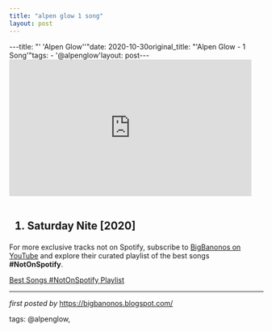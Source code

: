 ```yaml
---
title: "alpen glow 1 song"
layout: post
---
```

---title: "' 'Alpen Glow''"date: 2020-10-30original_title: "'Alpen Glow - 1 Song'"tags:  - '@alpenglow'layout: post---<iframe allowfullscreen="" frameborder="0" height="270" src="https://www.youtube.com/embed/nWLmcYBzrNQ" width="480"></iframe><br /><br /><h2><ol><li>Saturday Nite [2020]</li></ol></h2><!--Subscribe and Playlist Links--><div>    <p>For more exclusive tracks not on Spotify, subscribe to <a href="https://www.youtube.com/@BigBanonos" target="_blank">BigBanonos on YouTube</a> and explore their curated playlist of the best songs <strong>#NotOnSpotify</strong>.</p>    <p><a href="https://www.youtube.com/playlist?list=PLtuNtuTatqI0kFahUCbtbfenC_ET5O_tr" target="_blank">Best Songs #NotOnSpotify Playlist<br /></a></p></div><hr /><p><em>first posted by</em> <a href="https://bigbanonos.blogspot.com/" rel="noopener" target="_new">https://bigbanonos.blogspot.com/</a></p><p>tags: @alpenglow,</p>